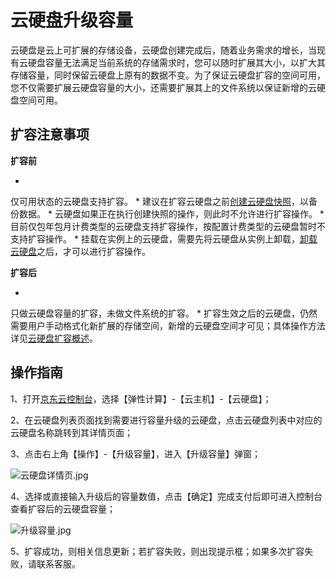# **云硬盘升级容量**

云硬盘是云上可扩展的存储设备，云硬盘创建完成后，随着业务需求的增长，当现有云硬盘容量无法满足当前系统的存储需求时，您可以随时扩展其大小，以扩大其存储容量，同时保留云硬盘上原有的数据不变。为了保证云硬盘扩容的空间可用，您不仅需要扩展云硬盘容量的大小，还需要扩展其上的文件系统以保证新增的云硬盘空间可用。

## **扩容注意事项**

[]()**扩容前**

* 
仅可用状态的云硬盘支持扩容。
* 
建议在扩容云硬盘之前[创建云硬盘快照](http://www.jdcloud.com/help/detail/511/isCateLog/1)，以备份数据。
* 
云硬盘如果正在执行创建快照的操作，则此时不允许进行扩容操作。
* 
目前仅包年包月计费类型的云硬盘支持扩容操作，按配置计费类型的云硬盘暂时不支持扩容操作。
* 
挂载在实例上的云硬盘，需要先将云硬盘从实例上卸载，[卸载云硬盘](http://www.jcloud.com/help/detail/506/isCateLog/1)之后，才可以进行扩容操作。

**扩容后**

* 
只做云硬盘容量的扩容，未做文件系统的扩容。
* 
扩容生效之后的云硬盘，仍然需要用户手动格式化新扩展的存储空间，新增的云硬盘空间才可见；具体操作方法详见[云硬盘扩容概述](http://www.jdcloud.com/help/detail/1636/isCateLog/1)。

## **操作指南**

1、打开[京东云控制台](http://console.jdcloud.com/)，选择【弹性计算】-【云主机】-【云硬盘】；

2、在云硬盘列表页面找到需要进行容量升级的云硬盘，点击云硬盘列表中对应的云硬盘名称跳转到其详情页面；

3、点击右上角【操作】-【升级容量】，进入【升级容量】弹窗；

![云硬盘详情页.jpg](https://img1.jcloudcs.com/cms/8d9c637e-26a9-4545-8118-cd765df726bf20171205191941.jpg)

4、选择或直接输入升级后的容量数值，点击【确定】完成支付后即可进入控制台查看扩容后的云硬盘容量；

![升级容量.jpg](https://img1.jcloudcs.com/cms/9688dc44-39b2-40e1-9c41-7c8ea20cee0a20171208093022.jpg)

5、扩容成功，则相关信息更新；若扩容失败，则出现提示框；如果多次扩容失败，请联系客服。